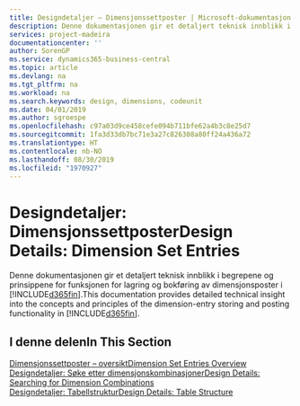 ```yaml
---
title: Designdetaljer – Dimensjonssettposter | Microsoft-dokumentasjon
description: Denne dokumentasjonen gir et detaljert teknisk innblikk i begrepene og prinsippene som brukes til å utforme funksjonen for lagring og bokføring av dimensjonsposter på nytt.
services: project-madeira
documentationcenter: ''
author: SorenGP
ms.service: dynamics365-business-central
ms.topic: article
ms.devlang: na
ms.tgt_pltfrm: na
ms.workload: na
ms.search.keywords: design, dimensions, codeunit
ms.date: 04/01/2019
ms.author: sgroespe
ms.openlocfilehash: c97a03d9ce458cefe094b711bfe62a4b3c8e25d7
ms.sourcegitcommit: 1fa3d33db7bc71e3a27c826308a80ff24a436a72
ms.translationtype: HT
ms.contentlocale: nb-NO
ms.lasthandoff: 08/30/2019
ms.locfileid: "1970927"
---
```

# <a name="design-details-dimension-set-entries"></a><span data-ttu-id="b7eee-103">Designdetaljer: Dimensjonssettposter</span><span class="sxs-lookup"><span data-stu-id="b7eee-103">Design Details: Dimension Set Entries</span></span>
<span data-ttu-id="b7eee-104">Denne dokumentasjonen gir et detaljert teknisk innblikk i begrepene og prinsippene for funksjonen for lagring og bokføring av dimensjonsposter i [!INCLUDE[d365fin](includes/d365fin_md.md)].</span><span class="sxs-lookup"><span data-stu-id="b7eee-104">This documentation provides detailed technical insight into the concepts and principles of the dimension-entry storing and posting functionality in [!INCLUDE[d365fin](includes/d365fin_md.md)].</span></span>

## <a name="in-this-section"></a><span data-ttu-id="b7eee-105">I denne delen</span><span class="sxs-lookup"><span data-stu-id="b7eee-105">In This Section</span></span>  
[<span data-ttu-id="b7eee-106">Dimensjonssettposter – oversikt</span><span class="sxs-lookup"><span data-stu-id="b7eee-106">Dimension Set Entries Overview</span></span>](design-details-dimension-set-entries-overview.md)  
[<span data-ttu-id="b7eee-107">Designdetaljer: Søke etter dimensjonskombinasjoner</span><span class="sxs-lookup"><span data-stu-id="b7eee-107">Design Details: Searching for Dimension Combinations</span></span>](design-details-searching-for-dimension-combinations.md)  
[<span data-ttu-id="b7eee-108">Designdetaljer: Tabellstruktur</span><span class="sxs-lookup"><span data-stu-id="b7eee-108">Design Details: Table Structure</span></span>](design-details-table-structure.md)  
